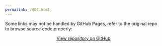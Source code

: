 ```yaml
---
permalink: /404.html
---
```


Some links may not be handled by GitHub Pages, refer to the original repo to browse source code properly:

<p style="text-align: center;">
<a href="https://github.com/DmitriBogdanov/UTL" class="btn btn-github"><span class="icon"></span>View repository on GitHub</a>
</p>
